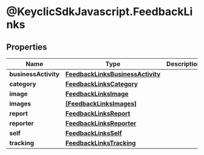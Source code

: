 # @KeyclicSdkJavascript.FeedbackLinks

## Properties
Name | Type | Description | Notes
------------ | ------------- | ------------- | -------------
**businessActivity** | [**FeedbackLinksBusinessActivity**](FeedbackLinksBusinessActivity.md) |  | [optional] 
**category** | [**FeedbackLinksCategory**](FeedbackLinksCategory.md) |  | [optional] 
**image** | [**FeedbackLinksImage**](FeedbackLinksImage.md) |  | [optional] 
**images** | [**[FeedbackLinksImages]**](FeedbackLinksImages.md) |  | [optional] 
**report** | [**FeedbackLinksReport**](FeedbackLinksReport.md) |  | [optional] 
**reporter** | [**FeedbackLinksReporter**](FeedbackLinksReporter.md) |  | [optional] 
**self** | [**FeedbackLinksSelf**](FeedbackLinksSelf.md) |  | [optional] 
**tracking** | [**FeedbackLinksTracking**](FeedbackLinksTracking.md) |  | [optional] 


